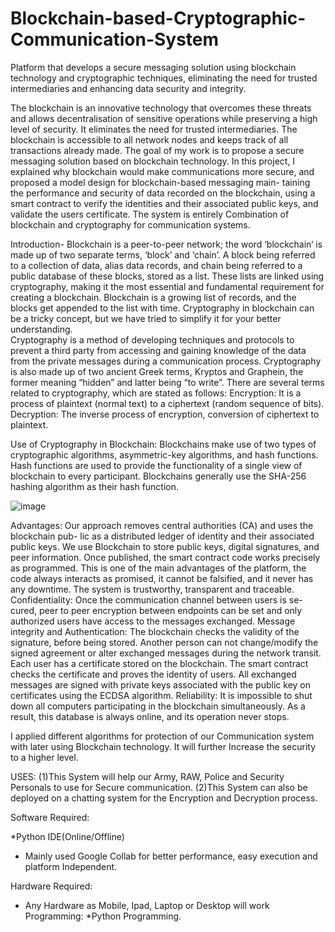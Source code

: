 # Blockchain-based-Cryptographic-Communication-System
Platform that develops a secure messaging solution using blockchain technology and cryptographic techniques, eliminating the need for trusted intermediaries and enhancing data security and integrity.

The blockchain is an innovative technology that overcomes these threats and allows decentralisation of sensitive operations while preserving a high level of security. It eliminates the need for trusted intermediaries. The blockchain is accessible to all network nodes and keeps track of all transactions already made. The goal of my work is to propose a secure messaging solution based on blockchain technology. In this project, I explained why blockchain would make communications more secure, and proposed a model design for blockchain-based messaging main- taining the performance and security of data recorded on the blockchain, using a smart contract to verify the identities and their associated public keys, and validate the users certificate. The system is entirely Combination of blockchain and cryptography for communication systems.

Introduction-
Blockchain is a peer-to-peer network; the word ‘blockchain‘ is made up of two separate terms, ‘block’ and ‘chain’. A block being referred to a collection of data, alias data records, and chain being referred to a public database of these blocks, stored as a list. 
These lists are linked using cryptography, making it the most essential and fundamental requirement for creating a blockchain. Blockchain is a growing list of records, and the blocks get appended to the list with time. Cryptography in blockchain can be a tricky concept, but we have tried to simplify it for your better understanding.  
Cryptography is a method of developing techniques and protocols to prevent a third party from accessing and gaining knowledge of the data from the private messages during a communication process. Cryptography is also made up of two ancient Greek terms, Kryptos and Graphein, the former meaning “hidden” and latter being “to write”. There are several terms related to cryptography, which are stated as follows: 
Encryption: It is a process of plaintext (normal text) to a ciphertext (random sequence of bits).
Decryption: The inverse process of encryption, conversion of ciphertext to plaintext.

Use of Cryptography in Blockchain:
Blockchains make use of two types of cryptographic algorithms, asymmetric-key algorithms, and hash functions. Hash functions are used to provide the functionality of a single view of blockchain to every participant. Blockchains generally use the SHA-256 hashing algorithm as their hash function. 


![image](https://github.com/Poornima786/Blockchain-based-Cryptographic-Communication-System/assets/152088344/12d75f2e-fccc-486f-bddc-7a3b889be6f0)

Advantages: 
Our approach removes central authorities (CA) and uses the blockchain pub- lic as a distributed ledger of identity and their associated public keys. We use Blockchain to store public keys, digital signatures, and peer information.
Once published, the smart contract code works precisely as programmed. This is one of the main advantages of the platform, the code always interacts as promised, it cannot be falsified, and it never has any downtime. The system is trustworthy, transparent and traceable.
Confidentiality: Once the communication channel between users is se- cured, peer to peer encryption between endpoints can be set and only authorized users have access to the messages exchanged.
Message integrity and Authentication: The blockchain checks the validity of the signature, before being stored. Another person can not change/modify the signed agreement or alter exchanged messages during the network transit. Each user has a certificate stored on the blockchain. The smart contract checks the certificate and proves the identity of users. All exchanged messages are signed with private keys associated with the public key on certificates using the ECDSA algorithm.
Reliability: It is impossible to shut down all computers participating in the blockchain simultaneously. As a result, this database is always online, and its operation never stops.

I applied different algorithms for protection of our Communication system with later using Blockchain technology. It will further Increase the security to a higher level. 

USES: 
(1)This System will  help our Army, RAW, Police and Security Personals to use for Secure communication. 
(2)This System can also be deployed on a chatting system for the Encryption and Decryption process. 

Software Required:

*Python IDE(Online/Offline) 
* Mainly used Google Collab for better performance, easy execution and platform Independent.
  
Hardware Required: 

* Any Hardware as Mobile, Ipad, Laptop or Desktop will work
Programming: 
*Python Programming. 

